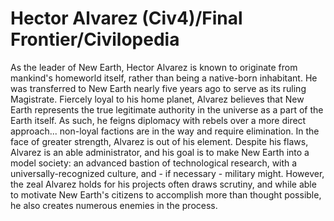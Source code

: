 # Hector Alvarez (Civ4)/Final Frontier/Civilopedia

As the leader of New Earth, Hector Alvarez is known to originate from mankind's homeworld itself, rather than being a native-born inhabitant. He was transferred to New Earth nearly five years ago to serve as its ruling Magistrate. Fiercely loyal to his home planet, Alvarez believes that New Earth represents the true legitimate authority in the universe as a part of the Earth itself. As such, he feigns diplomacy with rebels over a more direct approach... non-loyal factions are in the way and require elimination. In the face of greater strength, Alvarez is out of his element.
Despite his flaws, Alvarez is an able administrator, and his goal is to make New Earth into a model society: an advanced bastion of technological research, with a universally-recognized culture, and - if necessary - military might. However, the zeal Alvarez holds for his projects often draws scrutiny, and while able to motivate New Earth's citizens to accomplish more than thought possible, he also creates numerous enemies in the process.